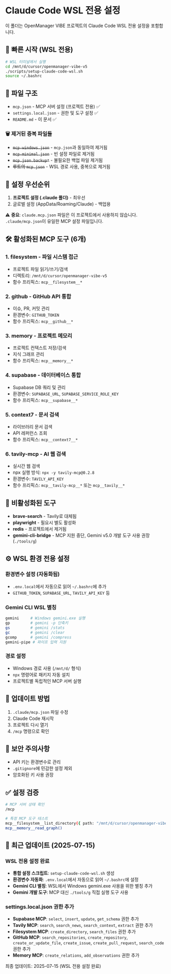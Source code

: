 # Claude Code WSL 전용 설정

이 폴더는 OpenManager VIBE 프로젝트의 Claude Code WSL 전용 설정을 포함합니다.

## 🚀 빠른 시작 (WSL 전용)

```bash
# WSL 터미널에서 실행
cd /mnt/d/cursor/openmanager-vibe-v5
./scripts/setup-claude-code-wsl.sh
source ~/.bashrc
```

## 📁 파일 구조

- `mcp.json` - MCP 서버 설정 (프로젝트 전용) ✅
- `settings.local.json` - 권한 및 도구 설정 ✅
- `README.md` - 이 문서 ✅

### 🗑️ 제거된 중복 파일들
- ~~`mcp-windows.json`~~ - `mcp.json`과 동일하여 제거됨
- ~~`mcp-minimal.json`~~ - 빈 설정 파일로 제거됨
- ~~`mcp.json.backup*`~~ - 불필요한 백업 파일 제거됨
- ~~루트의 `mcp.json`~~ - WSL 경로 사용, 중복으로 제거됨

## 🔧 설정 우선순위

1. **프로젝트 설정 (.claude 폴더)** - 최우선
2. 글로벌 설정 (AppData/Roaming/Claude) - 백업용

⚠️ **중요**: `claude.mcp.json` 파일은 이 프로젝트에서 사용하지 않습니다. `.claude/mcp.json`이 유일한 MCP 설정 파일입니다.

## 🛠️ 활성화된 MCP 도구 (6개)

### 1. **filesystem** - 파일 시스템 접근
- 프로젝트 파일 읽기/쓰기/검색
- 디렉토리: `/mnt/d/cursor/openmanager-vibe-v5`
- 함수 프리픽스: `mcp__filesystem__*`

### 2. **github** - GitHub API 통합
- 이슈, PR, 커밋 관리
- 환경변수: `GITHUB_TOKEN`
- 함수 프리픽스: `mcp__github__*`

### 3. **memory** - 프로젝트 메모리
- 프로젝트 컨텍스트 저장/검색
- 지식 그래프 관리
- 함수 프리픽스: `mcp__memory__*`

### 4. **supabase** - 데이터베이스 통합
- Supabase DB 쿼리 및 관리
- 환경변수: `SUPABASE_URL`, `SUPABASE_SERVICE_ROLE_KEY`
- 함수 프리픽스: `mcp__supabase__*`

### 5. **context7** - 문서 검색
- 라이브러리 문서 검색
- API 레퍼런스 조회
- 함수 프리픽스: `mcp__context7__*`

### 6. **tavily-mcp** - AI 웹 검색
- 실시간 웹 검색
- npx 실행 방식: `npx -y tavily-mcp@0.2.8`
- 환경변수: `TAVILY_API_KEY`
- 함수 프리픽스: `mcp__tavily-mcp__*` 또는 `mcp__tavily__*`

## 🚫 비활성화된 도구

- **brave-search** - Tavily로 대체됨
- **playwright** - 필요시 별도 활성화
- **redis** - 프로젝트에서 제거됨
- **gemini-cli-bridge** - MCP 지원 중단, Gemini v5.0 개발 도구 사용 권장 (`./tools/g`)

## ⚙️ WSL 환경 전용 설정

### 환경변수 설정 (자동화됨)
- `.env.local`에서 자동으로 읽어 `~/.bashrc`에 추가
- `GITHUB_TOKEN`, `SUPABASE_URL`, `TAVILY_API_KEY` 등

### Gemini CLI WSL 별칭
```bash
gemini     # Windows gemini.exe 실행
gp         # gemini -p 단축키
gs         # gemini /stats
gc         # gemini /clear
gcomp      # gemini /compress
gemini-pipe # 파이프 입력 지원
```

### 경로 설정
- Windows 경로 사용 (`/mnt/d/` 형식)
- `npx` 명령어로 패키지 자동 설치
- 프로젝트별 독립적인 MCP 서버 실행

## 📝 업데이트 방법

1. `.claude/mcp.json` 파일 수정
2. Claude Code 재시작
3. 프로젝트 다시 열기
4. `/mcp` 명령으로 확인

## 🔐 보안 주의사항

- API 키는 환경변수로 관리
- `.gitignore`에 민감한 설정 제외
- 암호화된 키 사용 권장

## ✅ 설정 검증

```bash
# MCP 서버 상태 확인
/mcp

# 특정 MCP 도구 테스트
mcp__filesystem__list_directory({ path: "/mnt/d/cursor/openmanager-vibe-v5" })
mcp__memory__read_graph()
```

## 🔄 최근 업데이트 (2025-07-15)

### WSL 전용 설정 완료
- **통합 설정 스크립트**: `setup-claude-code-wsl.sh` 생성
- **환경변수 자동화**: `.env.local`에서 자동으로 읽어 `~/.bashrc`에 설정
- **Gemini CLI 별칭**: WSL에서 Windows gemini.exe 사용을 위한 별칭 추가
- **Gemini 개발 도구**: MCP 대신 `./tools/g` 직접 실행 도구 사용

### settings.local.json 권한 추가
- **Supabase MCP**: `select`, `insert`, `update`, `get_schema` 권한 추가
- **Tavily MCP**: `search`, `search_news`, `search_context`, `extract` 권한 추가
- **Filesystem MCP**: `create_directory`, `search_files` 권한 추가
- **GitHub MCP**: `search_repositories`, `create_repository`, `create_or_update_file`, `create_issue`, `create_pull_request`, `search_code` 권한 추가
- **Memory MCP**: `create_relations`, `add_observations` 권한 추가

최종 업데이트: 2025-07-15 (WSL 전용 설정 완료)